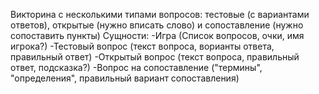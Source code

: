 Викторина с несколькими типами вопросов: тестовые (с вариантами ответов), открытые (нужно вписать слово) и сопоставление (нужно сопоставить пункты)
Сущности:
-Игра (Список вопросов, очки, имя игрока?)
-Тестовый вопрос (текст вопроса, ворианты ответа, правильный ответ)
-Открытый вопрос (текст вопроса, правильный ответ, подсказка?)
-Вопрос на сопоставление ("термины", "определения", правильный вариант сопоставления)